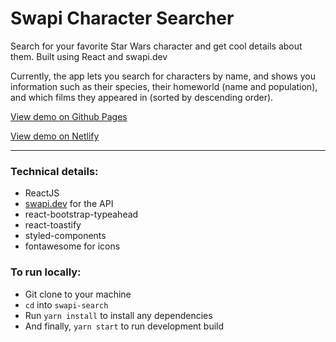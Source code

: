 # Swapi Character Searcher

Search for your favorite Star Wars character and get cool details about them. Built using React and swapi.dev

Currently, the app lets you search for characters by name, and shows you information such as their species, their homeworld (name and population), and which films they appeared in (sorted by descending order).

[View demo on Github Pages](https://deeboss.github.io/swapi-search)

[View demo on Netlify](https://swapi-character-search.netlify.app/)

---

### Technical details:

- ReactJS
- [swapi.dev](https://swapi.dev) for the API
- react-bootstrap-typeahead
- react-toastify
- styled-components
- fontawesome for icons

### To run locally:

- Git clone to your machine
- `cd` into `swapi-search`
- Run `yarn install` to install any dependencies
- And finally, `yarn start` to run development build
